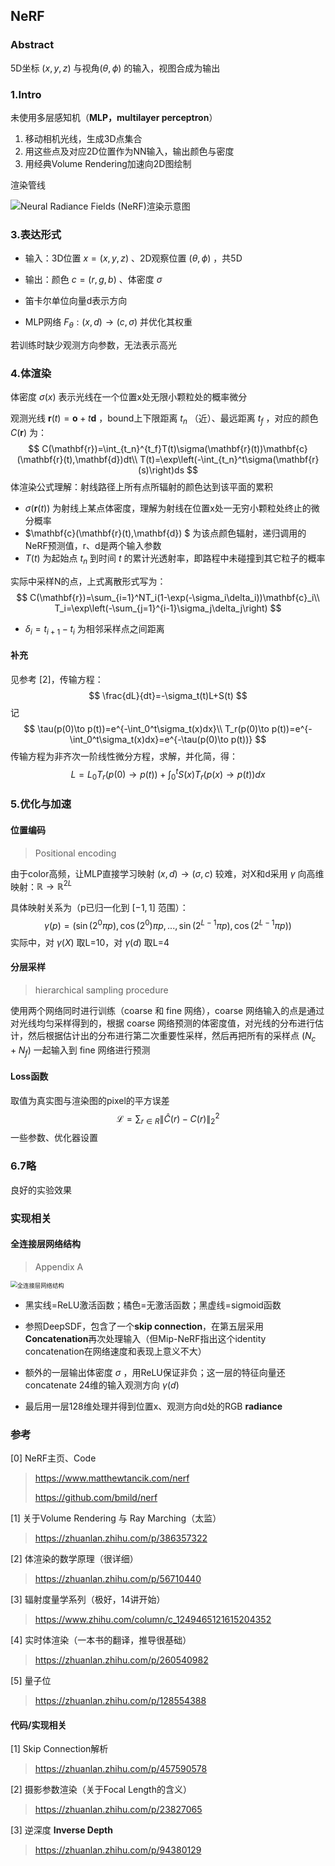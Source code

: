 ## NeRF

### Abstract

5D坐标 $(x,y,z)$ 与视角$(\theta,\phi)$ 的输入，视图合成为输出

### 1.Intro

未使用多层感知机（**MLP，multilayer perceptron**）

1. 移动相机光线，生成3D点集合
2. 用这些点及对应2D位置作为NN输入，输出颜色与密度
3. 用经典Volume Rendering加速向2D图绘制

渲染管线

![Neural Radiance Fields (NeRF)渲染示意图](https://github.com/bmild/nerf/blob/master/imgs/pipeline.jpg?raw=true)

### 3.表达形式

* 输入：3D位置 $x=(x,y,z)$ 、2D观察位置 $(\theta,\phi)$ ，共5D

* 输出：颜色 $c=(r,g,b)$ 、体密度 $\sigma$

* 笛卡尔单位向量d表示方向
* MLP网络 $F_\theta:(x,d)\to(c,\sigma)$ 并优化其权重 

若训练时缺少观测方向参数，无法表示高光

### 4.体渲染

体密度 $\sigma(x)$ 表示光线在一个位置x处无限小颗粒处的概率微分

观测光线 $\mathbf{r}(t)=\mathbf{o}+t\mathbf{d}$ ，bound上下限距离 $t_n$ （近）、最远距离 $t_f$ ，对应的颜色 $C(\mathbf{r})$ 为：
$$
C(\mathbf{r})=\int_{t_n}^{t_f}T(t)\sigma(\mathbf{r}(t))\mathbf{c}(\mathbf{r}(t),\mathbf{d})dt\\
T(t)=\exp\left(-\int_{t_n}^t\sigma(\mathbf{r}(s)\right)ds
$$
体渲染公式理解：射线路径上所有点所辐射的颜色达到该平面的累积

* $\sigma(\mathbf{r}(t))$ 为射线上某点体密度，理解为射线在位置x处一无穷小颗粒处终止的微分概率
* $\mathbf{c}(\mathbf{r}(t),\mathbf{d}) $ 为该点颜色辐射，递归调用的NeRF预测值，r、d是两个输入参数
* $T(t)$ 为起始点 $t_n$ 到时间 $t$ 的累计光透射率，即路程中未碰撞到其它粒子的概率

实际中采样N的点，上式离散形式写为：
$$
C(\mathbf{r})=\sum_{i=1}^NT_i(1-\exp(-\sigma_i\delta_i))\mathbf{c}_i\\
T_i=\exp\left(-\sum_{j=1}^{i-1}\sigma_j\delta_j\right)
$$

* $\delta_i=t_{i+1}-t_i$ 为相邻采样点之间距离

#### 补充

见参考 [2]，传输方程：
$$
\frac{dL}{dt}=-\sigma_t(t)L+S(t)
$$
记
$$
\tau(p(0)\to p(t))=e^{-\int_0^t\sigma_t(x)dx}\\
T_r(p(0)\to p(t))=e^{-\int_0^t\sigma_t(x)dx}=e^{-\tau(p(0)\to p(t))}
$$
传输方程为非齐次一阶线性微分方程，求解，并化简，得：
$$
L=L_0T_r(p(0)\to p(t))+\int_0^tS(x)T_r(p(x)\to p(t))dx
$$

### 5.优化与加速

#### 位置编码

> Positional encoding

由于color高频，让MLP直接学习映射 $(x,d)\to (\sigma,c)$ 较难，对X和d采用 $\gamma$ 向高维映射：$\mathbb{R}\to\mathbb{R}^{2L}$ 

具体映射关系为（p已归一化到 $[-1,1]$ 范围）：
$$
\gamma(p)=(\sin(2^0\pi p),\cos(2^0)\pi p,...,\sin(2^{L-1}\pi p),\cos(2^{L-1}\pi p))
$$
实际中，对 $\gamma(X)$ 取L=10，对 $\gamma(d)$ 取L=4

#### 分层采样

> hierarchical sampling procedure

使用两个网络同时进行训练（coarse 和 fine 网络），coarse 网络输入的点是通过对光线均匀采样得到的，根据 coarse 网络预测的体密度值，对光线的分布进行估计，然后根据估计出的分布进行第二次重要性采样，然后再把所有的采样点 $(N_c+N_f)$ 一起输入到 fine 网络进行预测



#### Loss函数

取值为真实图与渲染图的pixel的平方误差
$$
\mathcal{L}=\sum_{r\in R}\left\| \hat{C}(r)-C(r) \right\|^2_2
$$
一些参数、优化器设置

### 6.7略

良好的实验效果



### 实现相关

#### 全连接层网络结构

> Appendix A

<img src="https://user-images.githubusercontent.com/30110832/180136309-32c2f293-8ce5-4591-bdaa-2cb76d5611b9.png" alt="全连接层网络结构" style="zoom:67%;" />

* 黑实线=ReLU激活函数；橘色=无激活函数；黑虚线=sigmoid函数

* 参照DeepSDF，包含了一个**skip connection**，在第五层采用**Concatenation**再次处理输入（但Mip-NeRF指出这个identity concatenation在网络速度和表现上意义不大）

* 额外的一层输出体密度 $\sigma$ ，用ReLU保证非负；这一层的特征向量还concatenate 24维的输入观测方向 $\gamma(d)$ 

* 最后用一层128维处理并得到位置x、观测方向d处的RGB **radiance**





### 参考

[0] NeRF主页、Code

> https://www.matthewtancik.com/nerf
>
> https://github.com/bmild/nerf

[1] 关于Volume Rendering 与 Ray Marching（太监）

> https://zhuanlan.zhihu.com/p/386357322

[2] 体渲染的数学原理（很详细）

> https://zhuanlan.zhihu.com/p/56710440

[3] 辐射度量学系列（极好，14讲开始）

> https://www.zhihu.com/column/c_1249465121615204352

[4] 实时体渲染（一本书的翻译，推导很基础）

> https://zhuanlan.zhihu.com/p/260540982

[5] 量子位

> https://zhuanlan.zhihu.com/p/128554388



#### 代码/实现相关

[1] Skip Connection解析

> https://zhuanlan.zhihu.com/p/457590578

[2] 摄影参数渲染（关于Focal Length的含义）

> https://zhuanlan.zhihu.com/p/23827065

[3] 逆深度 **Inverse Depth**

> https://zhuanlan.zhihu.com/p/94380129
